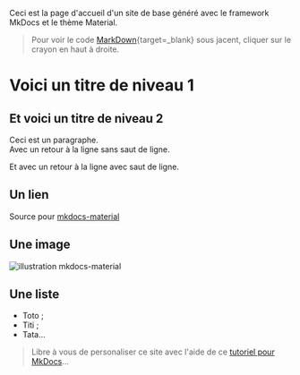 Ceci est la page d'accueil d'un site de base généré avec le framework MkDocs et le thème Material.

> Pour voir le code [MarkDown](https://fr.wikipedia.org/wiki/Markdown){target=_blank} sous jacent, cliquer sur le crayon en haut à droite.

# Voici un titre de niveau 1
## Et voici un titre de niveau 2
Ceci est un paragraphe.  
Avec un retour à la ligne sans saut de ligne.

Et avec un retour à la ligne avec saut de ligne.

## Un lien
Source pour [mkdocs-material](https://squidfunk.github.io/mkdocs-material/)

## Une image
![illustration mkdocs-material](https://squidfunk.github.io/mkdocs-material/assets/images/illustration.png)

## Une liste
- Toto ;
- Titi ;
- Tata...

> Libre à vous de personaliser ce site avec l'aide de ce [tutoriel pour MkDocs](https://github.com/ericECmorlaix/adn-Tutoriel_site_web)...